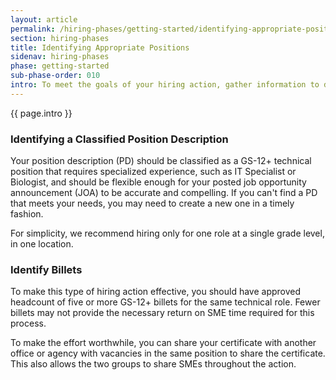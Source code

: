 ```yaml
---
layout: article
permalink: /hiring-phases/getting-started/identifying-appropriate-positions/
section: hiring-phases
title: Identifying Appropriate Positions
sidenav: hiring-phases
phase: getting-started
sub-phase-order: 010
intro: To meet the goals of your hiring action, gather information to drive your decisions and identify individuals to fill key roles for the duration of the action.
---
```


<p class="usa-intro">
  {{ page.intro }}
</p>

### Identifying a Classified Position Description

Your position description (PD) should be classified as a GS-12+ technical position that requires specialized experience, such as IT Specialist or Biologist, and should be flexible enough for your posted job opportunity announcement (JOA) to be accurate and compelling. If you can't find a PD that meets your needs, you may need to create a new one in a timely fashion.

For simplicity, we recommend hiring only for one role at a single grade level, in one location.

### Identify Billets

To make this type of hiring action effective, you should have approved headcount of five or more GS-12+ billets for the same technical role. Fewer billets may not provide the necessary return on SME time required for this process.

To make the effort worthwhile, you can share your certificate with another office or agency with vacancies in the same position to share the certificate. This also allows the two groups to share SMEs throughout the action.
